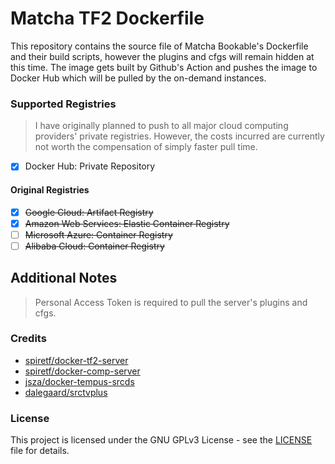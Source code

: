 # Matcha TF2 Dockerfile

This repository contains the source file of Matcha Bookable's Dockerfile and their build scripts, however the plugins and cfgs will remain hidden at this time.
The image gets built by Github's Action and pushes the image to Docker Hub which will be pulled by the on-demand instances. 

### Supported Registries
> I have originally planned to push to all major cloud computing providers' private registries. However, the costs incurred are currently not worth the compensation of simply faster pull time.

- [x] Docker Hub: Private Repository

#### Original Registries
- [x] <s>Google Cloud: Artifact Registry
- [x] Amazon Web Services: Elastic Container Registry
- [ ] Microsoft Azure: Container Registry
- [ ] Alibaba Cloud: Container Registry
</s>

## Additional Notes

> Personal Access Token is required to pull the server's plugins and cfgs. 

### Credits

- [spiretf/docker-tf2-server](https://codeberg.org/spire/docker-tf2-server)
- [spiretf/docker-comp-server](https://codeberg.org/spire/docker-comp-server)
- [jsza/docker-tempus-srcds](https://github.com/jsza/docker-tempus-srcds)
- [dalegaard/srctvplus](https://github.com/dalegaard/srctvplus)

### License
This project is licensed under the GNU GPLv3 License - see the [LICENSE](LICENSE) file for details.